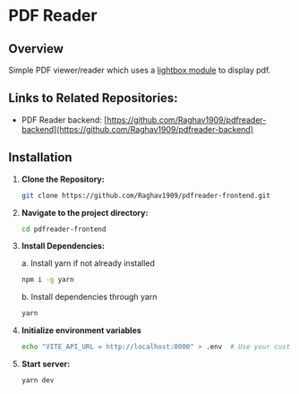 # PDF Reader

## Overview

Simple PDF viewer/reader which uses a [lightbox module](https://yet-another-react-lightbox.com/) to display pdf.

## Links to Related Repositories:

- PDF Reader backend: [https://github.com/Raghav1909/pdfreader-backend](https://github.com/Raghav1909/pdfreader-backend)

## Installation

1. **Clone the Repository:**

   ```bash
   git clone https://github.com/Raghav1909/pdfreader-frontend.git
   ```
   
2. **Navigate to the project directory:**
  
    ```bash
    cd pdfreader-frontend
    ```

3. **Install Dependencies:**
   
    a. Install yarn if not already installed

    ```bash
    npm i -g yarn
    ```
    
    b. Install dependencies through yarn

   ```bash
   yarn
   ```

3. **Initialize environment variables**

    ```bash
    echo "VITE_API_URL = http://localhost:8000" > .env  # Use your custom URL if needed
    ```

4. **Start server:**

   ```bash
   yarn dev
   ```
